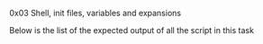 0x03 Shell, init files, variables and expansions

Below is the list of the expected output of all the script in this task
